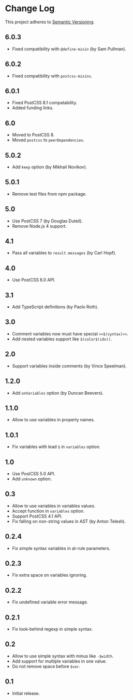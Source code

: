 # Change Log
This project adheres to [Semantic Versioning](http://semver.org/).

## 6.0.3
* Fixed compatibility with `@define-mixin` (by Sam Pullman).

## 6.0.2
* Fixed compatibility with `postcss-mixins`.

## 6.0.1
* Fixed PostCSS 8.1 compatability.
* Added funding links.

## 6.0
* Moved to PostCSS 8.
* Moved `postcss` to `peerDependencies`.

## 5.0.2
* Add `keep` option (by Mikhail Novikov).

## 5.0.1
* Remove test files from npm package.

## 5.0
* Use PostCSS 7 (by Douglas Duteil).
* Remove Node.js 4 support.

## 4.1
* Pass all variables to `result.messages` (by Carl Hopf).

## 4.0
* Use PostCSS 6.0 API.

## 3.1
* Add TypeScript definitions (by Paolo Roth).

## 3.0
* Comment variables now must have special `<<$(syntax)>>`.
* Add nested variables support like `$(color$(idx))`.

## 2.0
* Support variables inside comments (by Vince Speelman).

## 1.2.0
* Add `onVariables` option (by Duncan Beevers).

## 1.1.0
* Allow to use variables in property names.

## 1.0.1
* Fix variables with lead `$` in `variables` option.

## 1.0
* Use PostCSS 5.0 API.
* Add `unknown` option.

## 0.3
* Allow to use variables in variables values.
* Accept function in `variables` option.
* Support PostCSS 4.1 API.
* Fix falling on non-string values in AST (by Anton Telesh).

## 0.2.4
* Fix simple syntax variables in at-rule parameters.

## 0.2.3
* Fix extra space on variables ignoring.

## 0.2.2
* Fix undefined variable error message.

## 0.2.1
* Fix look-behind regexp in simple syntax.

## 0.2
* Allow to use simple syntax with minus like `-$width`.
* Add support for multiple variables in one value.
* Do not remove space before `$var`.

## 0.1
* Initial release.
